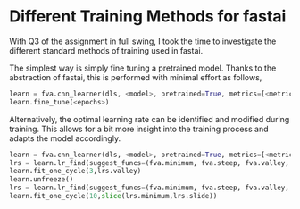 # Different Training Methods for fastai

With Q3 of the assignment in full swing, I took the time to investigate the different standard methods of training used in fastai. 

The simplest way is simply fine tuning a pretrained model. Thanks to the abstraction of fastai, this is performed with minimal effort as follows,

```python
learn = fva.cnn_learner(dls, <model>, pretrained=True, metrics=[<metrics>])
learn.fine_tune(<epochs>)
```

Alternatively, the optimal learning rate can be identified and modified during training. This allows for a bit more insight into the training process and adapts the model accordingly.

```python
learn = fva.cnn_learner(dls, <model>, pretrained=True, metrics=[<metrics>])
lrs = learn.lr_find(suggest_funcs=(fva.minimum, fva.steep, fva.valley, fva.slide))
learn.fit_one_cycle(3,lrs.valley)
learn.unfreeze()
lrs = learn.lr_find(suggest_funcs=(fva.minimum, fva.steep, fva.valley, fva.slide))
learn.fit_one_cycle(10,slice(lrs.minimum,lrs.slide))
```